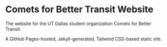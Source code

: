 # Comets for Better Transit Website

The website for the UT Dallas student organization Comets for Better Transit.

A GitHub Pages-hosted, Jekyll-generated, Tailwind CSS-based static site.
